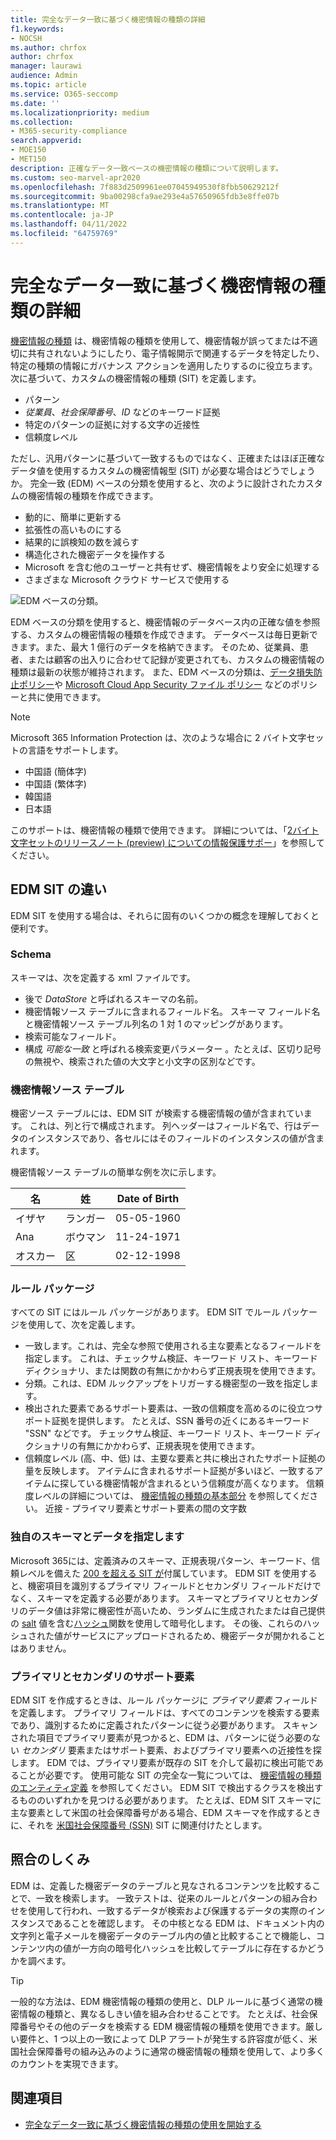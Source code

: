 ```yaml
---
title: 完全なデータ一致に基づく機密情報の種類の詳細
f1.keywords:
- NOCSH
ms.author: chrfox
author: chrfox
manager: laurawi
audience: Admin
ms.topic: article
ms.service: O365-seccomp
ms.date: ''
ms.localizationpriority: medium
ms.collection:
- M365-security-compliance
search.appverid:
- MOE150
- MET150
description: 正確なデータ一致ベースの機密情報の種類について説明します。
ms.custom: seo-marvel-apr2020
ms.openlocfilehash: 7f883d2509961ee07045949530f8fbb50629212f
ms.sourcegitcommit: 9ba00298cfa9ae293e4a57650965fdb3e8ffe07b
ms.translationtype: MT
ms.contentlocale: ja-JP
ms.lasthandoff: 04/11/2022
ms.locfileid: "64759769"
---
```

# <a name="learn-about-exact-data-match-based-sensitive-information-types"></a>完全なデータ一致に基づく機密情報の種類の詳細

[機密情報の種類](sensitive-information-type-learn-about.md) は、機密情報の種類を使用して、機密情報が誤ってまたは不適切に共有されないようにしたり、電子情報開示で関連するデータを特定したり、特定の種類の情報にガバナンス アクションを適用したりするのに役立ちます。 次に基づいて、カスタムの機密情報の種類 (SIT) を定義します。

- パターン
- *従業員*、*社会保障番号*、*ID* などのキーワード証拠
- 特定のパターンの証拠に対する文字の近接性
- 信頼度レベル

ただし、汎用パターンに基づいて一致するものではなく、正確またはほぼ正確なデータ値を使用するカスタムの機密情報型 (SIT) が必要な場合はどうでしょうか。 完全一致 (EDM) ベースの分類を使用すると、次のように設計されたカスタムの機密情報の種類を作成できます。

- 動的に、簡単に更新する
- 拡張性の高いものにする
- 結果的に誤検知の数を減らす
- 構造化された機密データを操作する
- Microsoft を含む他のユーザーと共有せず、機密情報をより安全に処理する
- さまざまな Microsoft クラウド サービスで使用する

![EDM ベースの分類。](../media/EDMClassification.png)

EDM ベースの分類を使用すると、機密情報のデータベース内の正確な値を参照する、カスタムの機密情報の種類を作成できます。 データベースは毎日更新できます。また、最大 1 億行のデータを格納できます。 そのため、従業員、患者、または顧客の出入りに合わせて記録が変更されても、カスタムの機密情報の種類は最新の状態が維持されます。 また、EDM ベースの分類は、[データ損失防止ポリシー](dlp-learn-about-dlp.md)や [Microsoft Cloud App Security ファイル ポリシー](/cloud-app-security/data-protection-policies) などのポリシーと共に使用できます。

> [!NOTE]
> Microsoft 365 Information Protection は、次のような場合に 2 バイト文字セットの言語をサポートします。
>
> - 中国語 (簡体字)
> - 中国語 (繁体字)
> - 韓国語
> - 日本語
>
> このサポートは、機密情報の種類で使用できます。 詳細については、「[2バイト文字セットのリリースノート (preview) についての情報保護サポー](mip-dbcs-relnotes.md)」を参照してください。

## <a name="whats-different-in-an-edm-sit"></a>EDM SIT の違い

EDM SIT を使用する場合は、それらに固有のいくつかの概念を理解しておくと便利です。  

### <a name="schema"></a>Schema

スキーマは、次を定義する xml ファイルです。

- 後で *DataStore* と呼ばれるスキーマの名前。 
- 機密情報ソース テーブルに含まれるフィールド名。 スキーマ フィールド名と機密情報ソース テーブル列名の 1 対 1 のマッピングがあります。
- 検索可能なフィールド。
- 構成 *可能な一致* と呼ばれる検索変更パラメーター 。たとえば、区切り記号の無視や、検索された値の大文字と小文字の区別などです。

### <a name="sensitive-information-source-table"></a>機密情報ソース テーブル

機密ソース テーブルには、EDM SIT が検索する機密情報の値が含まれています。 これは、列と行で構成されます。 列ヘッダーはフィールド名で、行はデータのインスタンスであり、各セルにはそのフィールドのインスタンスの値が含まれます。

機密情報ソース テーブルの簡単な例を次に示します。

|名|姓|Date of Birth|
|---|---|---|
|イザヤ|ランガー| 05-05-1960|
|Ana|ボウマン|11-24-1971|
|オスカー|区|02-12-1998|

### <a name="rule-package"></a>ルール パッケージ

すべての SIT にはルール パッケージがあります。 EDM SIT でルール パッケージを使用して、次を定義します。

- 一致します。これは、完全な参照で使用される主な要素となるフィールドを指定します。 これは、チェックサム検証、キーワード リスト、キーワード ディクショナリ、または関数の有無にかかわらず正規表現を使用できます。
- 分類。これは、EDM ルックアップをトリガーする機密型の一致を指定します。
- 検出された要素であるサポート要素は、一致の信頼度を高めるのに役立つサポート証拠を提供します。 たとえば、SSN 番号の近くにあるキーワード "SSN" などです。 チェックサム検証、キーワード リスト、キーワード ディクショナリの有無にかかわらず、正規表現を使用できます。
- 信頼度レベル (高、中、低) は、主要な要素と共に検出されたサポート証拠の量を反映します。 アイテムに含まれるサポート証拠が多いほど、一致するアイテムに探している機密情報が含まれるという信頼度が高くなります。 信頼度レベルの詳細については、 [機密情報の種類の基本部分](sensitive-information-type-learn-about.md#fundamental-parts-of-a-sensitive-information-type) を参照してください。
近接 - プライマリ要素とサポート要素の間の文字数

### <a name="you-supply-your-own-schema-and-data"></a>独自のスキーマとデータを指定します

Microsoft 365には、定義済みのスキーマ、正規表現パターン、キーワード、信頼レベルを備えた [200 を超える SIT が](sensitive-information-type-entity-definitions.md)付属しています。 EDM SIT を使用すると、機密項目を識別するプライマリ フィールドとセカンダリ フィールドだけでなく、スキーマを定義する必要があります。 スキーマとプライマリとセカンダリのデータ値は非常に機密性が高いため、ランダムに生成されたまたは自己提供の [salt](https://en.wikipedia.org/wiki/Salt_(cryptography)#:~:text=The%20salt%20value%20is%20generated%20at%20random%20and,the%20salt%20value%20and%20hashed%20value%20are%20stored.) 値を含む[ハッシュ](/dotnet/standard/security/ensuring-data-integrity-with-hash-codes)関数を使用して暗号化します。 その後、これらのハッシュされた値がサービスにアップロードされるため、機密データが開かれることはありません。

### <a name="primary-and-secondary-support-elements"></a>プライマリとセカンダリのサポート要素

EDM SIT を作成するときは、ルール パッケージに *プライマリ要素* フィールドを定義します。 プライマリ フィールドは、すべてのコンテンツを検索する要素であり、識別するために定義されたパターンに従う必要があります。 スキャンされた項目でプライマリ要素が見つかると、EDM は、パターンに従う必要のない *セカンダリ* 要素またはサポート要素、およびプライマリ要素への近接性を探します。 EDM では、プライマリ要素が既存の SIT を介して最初に検出可能であることが必要です。 使用可能な SIT の完全な一覧については、 [機密情報の種類のエンティティ定義](sensitive-information-type-entity-definitions.md) を参照してください。 EDM SIT で検出するクラスを検出するもののいずれかを見つける必要があります。 たとえば、EDM SIT スキーマに主な要素として米国の社会保障番号がある場合、EDM スキーマを作成するときに、それを [米国社会保障番号 (SSN)](sensitive-information-type-entity-definitions.md#us-social-security-number-ssn) SIT に関連付けたとします。


## <a name="how-matching-works"></a>照合のしくみ

EDM は、定義した機密データのテーブルと見なされるコンテンツを比較することで、一致を検索します。 一致テストは、従来のルールとパターンの組み合わせを使用して行われ、一致するデータが検索および保護するデータの実際のインスタンスであることを確認します。 その中核となる EDM は、ドキュメント内の文字列と電子メールを機密データのテーブル内の値と比較することで機能し、コンテンツ内の値が一方向の暗号化ハッシュを比較してテーブルに存在するかどうかを調べます。

> [!TIP]
> 一般的な方法は、EDM 機密情報の種類の使用と、DLP ルールに基づく通常の機密情報の種類と、異なるしきい値を組み合わせることです。 たとえば、社会保障番号やその他のデータを検索する EDM 機密情報の種類を使用できます。厳しい要件と、1 つ以上の一致によって DLP アラートが発生する許容度が低く、米国社会保障番号の組み込みのように通常の機密情報の種類を使用して、より多くのカウントを実現できます。  

## <a name="see-also"></a>関連項目

- [完全なデータ一致に基づく機密情報の種類の使用を開始する](sit-get-started-exact-data-match-based-sits-overview.md#get-started-with-exact-data-match-based-sensitive-information-types)
   
